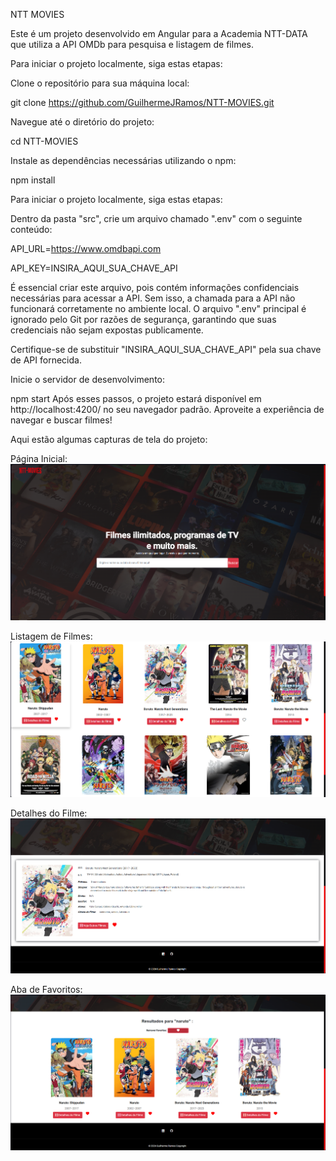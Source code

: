 NTT MOVIES


Este é um projeto desenvolvido em Angular para a Academia NTT-DATA que utiliza a API OMDb para pesquisa e listagem de filmes.


Para iniciar o projeto localmente, siga estas etapas:


Clone o repositório para sua máquina local:

git clone https://github.com/GuilhermeJRamos/NTT-MOVIES.git

Navegue até o diretório do projeto:

cd NTT-MOVIES

Instale as dependências necessárias utilizando o npm:

npm install

Para iniciar o projeto localmente, siga estas etapas:

Dentro da pasta "src", crie um arquivo chamado ".env" com o seguinte conteúdo:


API_URL=https://www.omdbapi.com

API_KEY=INSIRA_AQUI_SUA_CHAVE_API


É essencial criar este arquivo, pois contém informações confidenciais necessárias para acessar a API. Sem isso, a chamada para a API não funcionará corretamente no ambiente local. O arquivo ".env" principal é ignorado pelo Git por razões de segurança, garantindo que suas credenciais não sejam expostas publicamente.

Certifique-se de substituir "INSIRA_AQUI_SUA_CHAVE_API" pela sua chave de API fornecida.

Inicie o servidor de desenvolvimento:


npm start
Após esses passos, o projeto estará disponível em http://localhost:4200/ no seu navegador padrão. Aproveite a experiência de navegar e buscar filmes!


Aqui estão algumas capturas de tela do projeto:

Página Inicial:
![Página Inicial](./src/assets/home-img-README.png/)


Listagem de Filmes:
![Listagem de Filmes](./src/assets/movie-list-README.png/)



Detalhes do Filme:
![Detalhes do Filme](./src/assets/movie-detail-README.png/)

Aba de Favoritos:
![Aba de Favoritos](./src/assets/favorites-README.png/)


